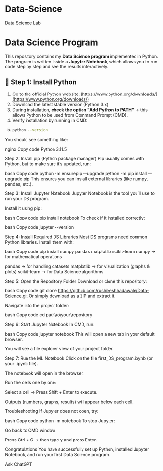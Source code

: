 # Data-Science
Data Science Lab

# Data Science Program

This repository contains my **Data Science program** implemented in Python.  
The program is written inside a **Jupyter Notebook**, which allows you to run code step by step and see the results interactively.  

## 📌 Step 1: Install Python

1. Go to the official Python website: [https://www.python.org/downloads/](https://www.python.org/downloads/)  
2. Download the latest stable version (Python 3.x).  
3. During installation, **check the option "Add Python to PATH"** → this allows Python to be used from Command Prompt (CMD).  
4. Verify installation by running in CMD:
5. 
   ```bash
   python --version
You should see something like:

nginx
Copy code
Python 3.11.5

Step 2: Install pip (Python package manager)
Pip usually comes with Python, but to make sure it’s updated, run:

bash
Copy code
python -m ensurepip --upgrade
python -m pip install --upgrade pip
This ensures you can install external libraries (like numpy, pandas, etc.).

Step 3: Install Jupyter Notebook
Jupyter Notebook is the tool you’ll use to run your DS program.

Install it using pip:

bash
Copy code
pip install notebook
To check if it installed correctly:

bash
Copy code
jupyter --version

Step 4: Install Required DS Libraries
Most DS programs need common Python libraries. Install them with:

bash
Copy code
pip install numpy pandas matplotlib scikit-learn
numpy → for mathematical operations

pandas → for handling datasets
matplotlib → for visualization (graphs & plots)
scikit-learn → for Data Science algorithms

Step 5: Open the Repository Folder
Download or clone this repository:

bash
Copy code
git clone https://github.com/rushikeshhadawale/Data-Science.git
Or simply download as a ZIP and extract it.

Navigate into the project folder:

bash
Copy code
cd path\to\your\repository

Step 6: Start Jupyter Notebook
In CMD, run:

bash
Copy code
jupyter notebook
This will open a new tab in your default browser.

You will see a file explorer view of your project folder.

Step 7: Run the ML Notebook
Click on the file first_DS_program.ipynb (or your .ipynb file).

The notebook will open in the browser.

Run the cells one by one:

Select a cell → Press Shift + Enter to execute.

Outputs (numbers, graphs, results) will appear below each cell.

Troubleshooting
If Jupyter does not open, try:

bash
Copy code
python -m notebook
To stop Jupyter:

Go back to CMD window

Press Ctrl + C → then type y and press Enter.

Congratulations
You have successfully set up Python, installed Jupyter Notebook, and run your first Data Science program.







Ask ChatGPT

